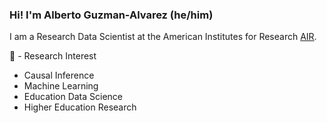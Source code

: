### Hi! I'm Alberto Guzman-Alvarez (he/him)

I am a Research Data Scientist at the American Institutes for Research [AIR](https://www.air.org/). 

🔭 - Research Interest
* Causal Inference
* Machine Learning
* Education Data Science
* Higher Education Research
